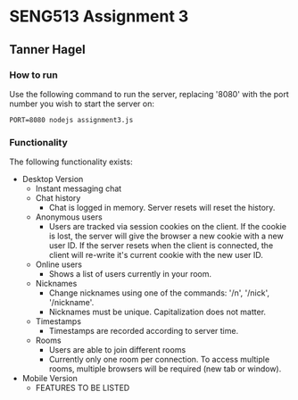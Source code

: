 # SENG513 Assignment 3
## Tanner Hagel
### How to run
Use the following command to run the server, replacing '8080' with the port number you wish to start the server on:
```
PORT=8080 nodejs assignment3.js
```

### Functionality
The following functionality exists:
* Desktop Version
    * Instant messaging chat
    * Chat history
        - Chat is logged in memory. Server resets will reset the history.
    * Anonymous users
        - Users are tracked via session cookies on the client. If the cookie is lost, the server will give the browser a new cookie with a new user ID. If the server resets when the client is connected, the client will re-write it's current cookie with the new user ID.
    * Online users
        - Shows a list of users currently in your room.
    * Nicknames
        - Change nicknames using one of the commands: '/n', '/nick', '/nickname'.
        - Nicknames must be unique. Capitalization does not matter.
    * Timestamps
        - Timestamps are recorded according to server time.
    * Rooms
        - Users are able to join different rooms
        - Currently only one room per connection. To access multiple rooms, multiple browsers will be required (new tab or window).
* Mobile Version
    * FEATURES TO BE LISTED